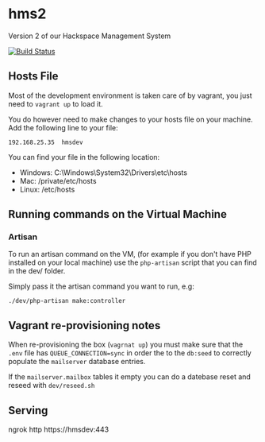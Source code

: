 # hms2
Version 2 of our Hackspace Management System

[![Build Status](https://travis-ci.org/NottingHack/hms2.svg?branch=master)](https://travis-ci.org/NottingHack/hms2)

## Hosts File

Most of the development environment is taken care of by vagrant, you just need to `vagrant up` to load it.

You do however need to make changes to your hosts file on your machine. Add the following line to your file:

`192.168.25.35	hmsdev`

You can find your file in the following location:

* Windows: C:\Windows\System32\Drivers\etc\hosts
* Mac: /private/etc/hosts
* Linux: /etc/hosts

## Running commands on the Virtual Machine

### Artisan

To run an artisan command on the VM, (for example if you don't have PHP installed on your local machine) use the ```php-artisan``` script that you can find in the dev/ folder.

Simply pass it the artisan command you want to run, e.g:

```./dev/php-artisan make:controller```

## Vagrant re-provisioning notes

When re-provisioning the box (`vagrnat up`) you must make sure that the `.env` file has `QUEUE_CONNECTION=sync` in order the to the `db:seed` to correctly populate the `mailserver` database entries.

If the `mailserver.mailbox` tables it empty you can do a datebase reset and reseed with `dev/reseed.sh`

## Serving 
ngrok http https://hmsdev:443